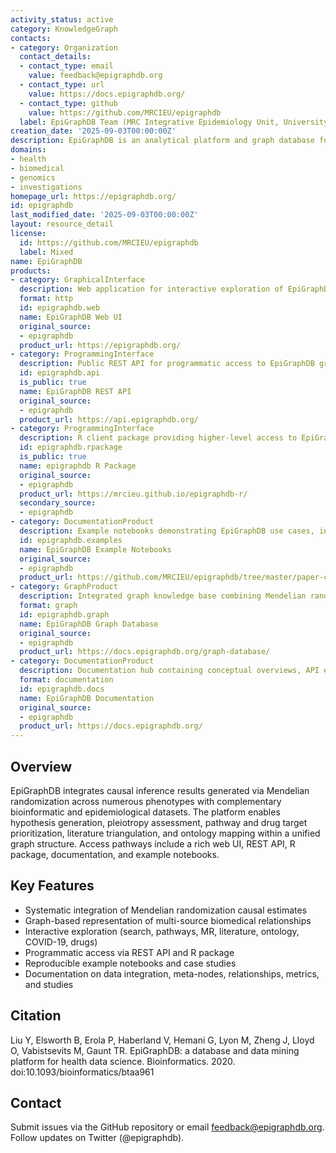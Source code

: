 ```yaml
---
activity_status: active
category: KnowledgeGraph
contacts:
- category: Organization
  contact_details:
  - contact_type: email
    value: feedback@epigraphdb.org
  - contact_type: url
    value: https://docs.epigraphdb.org/
  - contact_type: github
    value: https://github.com/MRCIEU/epigraphdb
  label: EpiGraphDB Team (MRC Integrative Epidemiology Unit, University of Bristol)
creation_date: '2025-09-03T00:00:00Z'
description: EpiGraphDB is an analytical platform and graph database for health data science that integrates Mendelian randomization causal estimates across a wide range of phenotypes with diverse bioinformatic and epidemiological resources. It supports systematic causal inference, data mining, and exploration through a web application, API, R package, and curated graph knowledge base.
domains:
- health
- biomedical
- genomics
- investigations
homepage_url: https://epigraphdb.org/
id: epigraphdb
last_modified_date: '2025-09-03T00:00:00Z'
layout: resource_detail
license:
  id: https://github.com/MRCIEU/epigraphdb
  label: Mixed
name: EpiGraphDB
products:
- category: GraphicalInterface
  description: Web application for interactive exploration of EpiGraphDB including search, causal estimates, pathways, literature evidence, ontology, and visualization gallery
  format: http
  id: epigraphdb.web
  name: EpiGraphDB Web UI
  original_source:
  - epigraphdb
  product_url: https://epigraphdb.org/
- category: ProgrammingInterface
  description: Public REST API for programmatic access to EpiGraphDB graph entities, relationships, causal estimates, and metadata
  id: epigraphdb.api
  is_public: true
  name: EpiGraphDB REST API
  original_source:
  - epigraphdb
  product_url: https://api.epigraphdb.org/
- category: ProgrammingInterface
  description: R client package providing higher-level access to EpiGraphDB API endpoints and analysis workflows
  id: epigraphdb.rpackage
  is_public: true
  name: epigraphdb R Package
  original_source:
  - epigraphdb
  product_url: https://mrcieu.github.io/epigraphdb-r/
  secondary_source:
  - epigraphdb
- category: DocumentationProduct
  description: Example notebooks demonstrating EpiGraphDB use cases, including causal inference, pleiotropy assessment, drug target identification, literature triangulation, and metadata queries
  id: epigraphdb.examples
  name: EpiGraphDB Example Notebooks
  original_source:
  - epigraphdb
  product_url: https://github.com/MRCIEU/epigraphdb/tree/master/paper-case-studies
- category: GraphProduct
  description: Integrated graph knowledge base combining Mendelian randomization causal estimates, pathway, QTL, drug, literature-derived, and ontology-backed relationships (Neo4j backend)
  format: graph
  id: epigraphdb.graph
  name: EpiGraphDB Graph Database
  original_source:
  - epigraphdb
  product_url: https://docs.epigraphdb.org/graph-database/
- category: DocumentationProduct
  description: Documentation hub containing conceptual overviews, API endpoint references, data integration details, metrics, and research study links
  format: documentation
  id: epigraphdb.docs
  name: EpiGraphDB Documentation
  original_source:
  - epigraphdb
  product_url: https://docs.epigraphdb.org/
---
```


## Overview

EpiGraphDB integrates causal inference results generated via Mendelian randomization across numerous phenotypes with complementary bioinformatic and epidemiological datasets. The platform enables hypothesis generation, pleiotropy assessment, pathway and drug target prioritization, literature triangulation, and ontology mapping within a unified graph structure. Access pathways include a rich web UI, REST API, R package, documentation, and example notebooks.

## Key Features

- Systematic integration of Mendelian randomization causal estimates
- Graph-based representation of multi-source biomedical relationships
- Interactive exploration (search, pathways, MR, literature, ontology, COVID-19, drugs)
- Programmatic access via REST API and R package
- Reproducible example notebooks and case studies
- Documentation on data integration, meta-nodes, relationships, metrics, and studies

## Citation

Liu Y, Elsworth B, Erola P, Haberland V, Hemani G, Lyon M, Zheng J, Lloyd O, Vabistsevits M, Gaunt TR. EpiGraphDB: a database and data mining platform for health data science. Bioinformatics. 2020. doi:10.1093/bioinformatics/btaa961

## Contact

Submit issues via the GitHub repository or email feedback@epigraphdb.org. Follow updates on Twitter (@epigraphdb).
